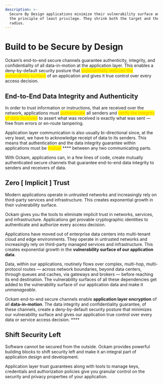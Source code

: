 ```yaml
---
description: >-
  Secure By Design applications minimize their vulnerability surface and embrace
  the principle of least privilege. They shrink both the target and the blast
  radius.
---
```


# Build to be Secure by Design

Ockam’s end-to-end secure channels guarantee authenticity, integrity, and confidentiality of all data-in-motion at the application layer. This enables a deny-by-default security posture that <mark style="color:orange;">exponentially reduces the vulnerability surface</mark> of an application and gives it true control over every access decision.

## End-to-End Data Integrity and Authenticity <a href="#end-to-end" id="end-to-end"></a>

In order to trust information or instructions, that are received over the network, applications must <mark style="color:orange;">authenticate</mark> all senders and <mark style="color:orange;">verify the integrity of data received</mark> to assert what was received is exactly what was sent — free from errors or en-route tampering.

Application layer communication is also usually bi-directional since, at the very least, we have to acknowledge receipt of data to its senders. This means that authentication and the data integrity guarantee within applications must be <mark style="color:orange;">mutual</mark> **** between any two communicating parts.

With Ockam, applications can, in a few lines of code, create mutually authenticated secure channels that guarantee end-to-end data integrity to senders and receivers of data.

## Zero \[ Implicit ] Trust

Modern applications operate in untrusted networks and increasingly rely on third-party services and infrastructure. This creates exponential growth in their vulnerability surface.

Ockam gives you the tools to eliminate implicit trust in networks, services, and infrastructure. Applications get provable cryptographic identities to authenticate and authorize every access decision.

Applications have moved out of enterprise data centers into multi-tenant cloud and edge environments. They operate in untrusted networks and increasingly rely on third-party managed services and infrastructure. This creates exponential growth in the **vulnerability surface of our application data**.

Data, within our applications, routinely flows over complex, multi-hop, multi-protocol routes — across network boundaries, beyond data centers, through queues and caches, via gateways and brokers — before reaching its end destination. The vulnerability surfaces of all these dependencies get added to the vulnerability surface of our application data and make it _unmanageable_.

Ockam end-to-end secure channels enable **application layer encryption** of all **data-in-motion**. The data integrity and confidentiality guarantee, of these channels, create a deny-by-default security posture that minimizes our vulnerability surface and gives our application true control over every data or service access decision. ****&#x20;

## Shift Security Left

Software cannot be secured from the outside. Ockam provides powerful building blocks to shift security left and make it an integral part of application design and development.

Application layer trust guarantees along with tools to manage keys, credentials and authorization policies give you granular control on the security and privacy properties of your application.

##

